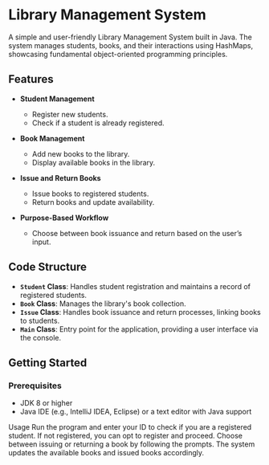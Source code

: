 # Library Management System

A simple and user-friendly Library Management System built in Java. The system manages students, books, and their interactions using HashMaps, showcasing fundamental object-oriented programming principles.

## Features

- **Student Management**
  - Register new students.
  - Check if a student is already registered.

- **Book Management**
  - Add new books to the library.
  - Display available books in the library.

- **Issue and Return Books**
  - Issue books to registered students.
  - Return books and update availability.

- **Purpose-Based Workflow**
  - Choose between book issuance and return based on the user’s input.

## Code Structure

- **`Student` Class**: Handles student registration and maintains a record of registered students.
- **`Book` Class**: Manages the library's book collection.
- **`Issue` Class**: Handles book issuance and return processes, linking books to students.
- **`Main` Class**: Entry point for the application, providing a user interface via the console.

## Getting Started

### Prerequisites

- JDK 8 or higher
- Java IDE (e.g., IntelliJ IDEA, Eclipse) or a text editor with Java support
  
Usage
Run the program and enter your ID to check if you are a registered student.
If not registered, you can opt to register and proceed.
Choose between issuing or returning a book by following the prompts.
The system updates the available books and issued books accordingly.
